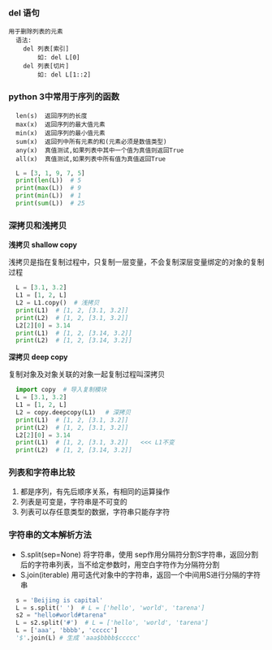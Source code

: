 ### del 语句

```
用于删除列表的元素
  语法:
    del 列表[索引]
        如: del L[0]
    del 列表[切片]
        如: del L[1::2]
```

### python 3中常用于序列的函数

```
  len(s)  返回序列的长度
  max(x)  返回序列的最大值元素
  min(x)  返回序列的最小值元素
  sum(x)  返回列中所有元素的和(元素必须是数值类型)
  any(x)  真值测试,如果列表中其中一个值为真值则返回True
  all(x)  真值测试,如果列表中所有值为真值返回True
```

```python
  L = [3, 1, 9, 7, 5]
  print(len(L))  # 5
  print(max(L))  # 9
  print(min(L))  # 1
  print(sum(L))  # 25
```

### 深拷贝和浅拷贝

**浅拷贝 shallow copy**

浅拷贝是指在复制过程中，只复制一层变量，不会复制深层变量绑定的对象的复制过程

```python
  L = [3.1, 3.2]
  L1 = [1, 2, L]
  L2 = L1.copy()  # 浅拷贝
  print(L1)  # [1, 2, [3.1, 3.2]]
  print(L2)  # [1, 2, [3.1, 3.2]]
  L2[2][0] = 3.14
  print(L1)  # [1, 2, [3.14, 3.2]]
  print(L2)  # [1, 2, [3.14, 3.2]]
```

**深拷贝 deep copy**

复制对象及对象关联的对象一起复制过程叫深拷贝

```python
  import copy  # 导入复制模块
  L = [3.1, 3.2]
  L1 = [1, 2, L]
  L2 = copy.deepcopy(L1) 　# 深拷贝
  print(L1)  # [1, 2, [3.1, 3.2]]
  print(L2)  # [1, 2, [3.1, 3.2]]
  L2[2][0] = 3.14
  print(L1)  # [1, 2, [3.1, 3.2]]　　<<< L1不变
  print(L2)  # [1, 2, [3.14, 3.2]]
```

### 列表和字符串比较

1. 都是序列，有先后顺序关系，有相同的运算操作
  2. 列表是可变是，字符串是不可变的
  3. 列表可以存任意类型的数据，字符串只能存字符

### 字符串的文本解析方法

- S.split(sep=None) 将字符串，使用 sep作用分隔符分割S字符串，返回分割后的字符串列表，当不给定参数时，用空白字符作为分隔符分割
- S.join(iterable) 用可迭代对象中的字符串，返回一个中间用S进行分隔的字符串

```python
  s = 'Beijing is capital'
  L = s.split(' ')  # L = ['hello', 'world', 'tarena']
  s2 = "hello#world#tarena"
  L = s2.split('#')  # L = ['hello', 'world', 'tarena']
  L = ['aaa', 'bbbb', 'ccccc']
  '$'.join(L) # 生成 'aaa$bbbb$ccccc'
```

